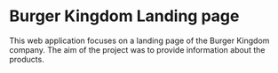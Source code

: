 # Burger Kingdom Landing page

This web application focuses on a landing page of the Burger Kingdom company. The aim of the project was to provide information about the products.

